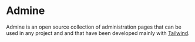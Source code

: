 # Admine

Admine is an open source collection of administration pages that can be used in any project and and that have been developed mainly with [Tailwind](https://tailwindcss.com/).

